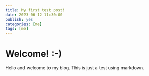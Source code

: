 ```yaml
---
title: My first test post!
date: 2023-06-12 11:30:00
publish: yes
categories: [me]
tags: [me]
---
```


# Welcome! :-)

Hello and welcome to my blog. This is just a test using markdown.
